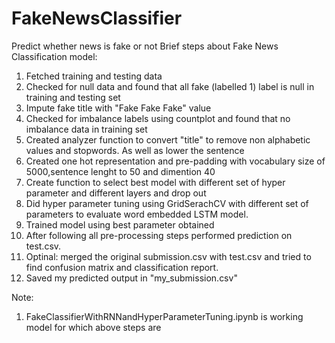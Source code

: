 # FakeNewsClassifier
Predict whether news is fake or not
Brief steps about Fake News Classification model:
1. Fetched training and testing data
2. Checked for null data and found that all fake (labelled 1) label is null in training and testing set
3. Impute fake title with "Fake Fake Fake" value
4. Checked for imbalance labels using countplot and found that no imbalance data in training set
5. Created analyzer function to convert "title" to remove non alphabetic values and stopwords. As well as lower the sentence
6. Created one hot representation and pre-padding with vocabulary size of 5000,sentence lenght to 50 and dimention 40
7. Create function to select best model with different set of hyper parameter and different layers and drop out
8. Did hyper parameter tuning using GridSerachCV with different set of parameters to evaluate word embedded LSTM model.
9. Trained model using best parameter obtained
10. After following all pre-processing steps performed prediction on test.csv.
11. Optinal: merged the original submission.csv with test.csv and tried to find confusion matrix and classification report.
12. Saved my predicted output in "my_submission.csv"

Note:
1. FakeClassifierWithRNNandHyperParameterTuning.ipynb is working model for which above steps are
